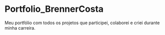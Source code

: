 # Portfolio_BrennerCosta
Meu portfólio com todos os projetos que participei, colaborei e criei durante minha carreira.
